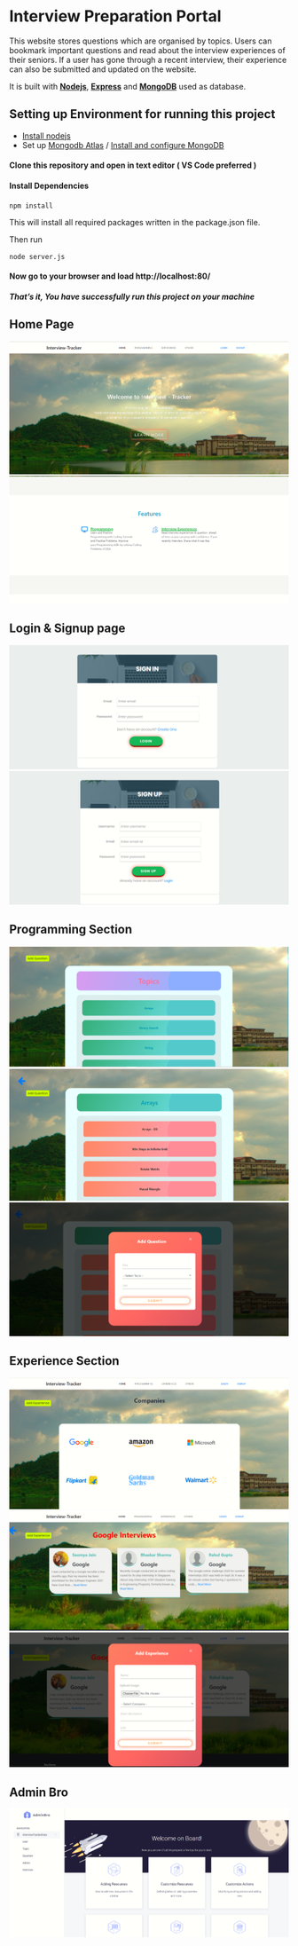 # **Interview Preparation Portal**

This website stores questions which are organised by topics. Users can bookmark important questions and read about the interview experiences of their seniors. If a user has gone through a recent interview, their experience can also be submitted and updated on the website.

   It is built with [**Nodejs**](https://nodejs.org), [**Express**](https://expressjs.com) and [**MongoDB**](https://www.mongodb.com/) used as database.
   
## Setting up Environment for running this project
  * [Install nodejs](https://nodejs.org/en/download/package-manager/#windows)
  * Set up [Mongodb Atlas](https://www.knowi.com/blog/getting-started-with-mongodb-atlas-overview-and-tutorial/) / [Install and configure MongoDB](https://medium.com/@LondonAppBrewery/how-to-download-install-mongodb-on-windows-4ee4b3493514)


#### Clone this repository and open in text editor ( VS Code preferred )  
 
  #### Install Dependencies 
    npm install
    
This will install all required packages written in the package.json file.

Then run

    node server.js
    
 #### Now go to your browser and load http://localhost:80/ 
 ##### That’s it, You have successfully run this project on your machine
 
 ## Home Page 
 ![home page-1](https://github.com/durgeshmeena/InterviewTracker/blob/main/uploads/readme-images/1.PNG)
 ![home page-2](https://github.com/durgeshmeena/InterviewTracker/blob/main/uploads/readme-images/2.PNG)



 ## Login & Signup page
 ![login](https://github.com/durgeshmeena/InterviewTracker/blob/main/uploads/readme-images/4.PNG)
 ![sign up](https://github.com/durgeshmeena/InterviewTracker/blob/main/uploads/readme-images/3.PNG)



 ## Programming Section
 ![programming-1](https://github.com/durgeshmeena/InterviewTracker/blob/main/uploads/readme-images/8.PNG)
 ![programming-2](https://github.com/durgeshmeena/InterviewTracker/blob/main/uploads/readme-images/9.PNG)
 ![programming-3](https://github.com/durgeshmeena/InterviewTracker/blob/main/uploads/readme-images/10.PNG)
 
 
 ## Experience Section
 ![experience-1](https://github.com/durgeshmeena/InterviewTracker/blob/main/uploads/readme-images/5.PNG)
 ![experience-2](https://github.com/durgeshmeena/InterviewTracker/blob/main/uploads/readme-images/6.PNG)
 ![experience-3](https://github.com/durgeshmeena/InterviewTracker/blob/main/uploads/readme-images/7.PNG)
 
 
 
 ## Admin Bro
  ![admin bro](https://github.com/durgeshmeena/InterviewTracker/blob/main/uploads/readme-images/11.PNG)



